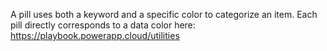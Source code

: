A pill uses both a keyword and a specific color to categorize an item. Each pill directly corresponds to a data color here: https://playbook.powerapp.cloud/utilities
